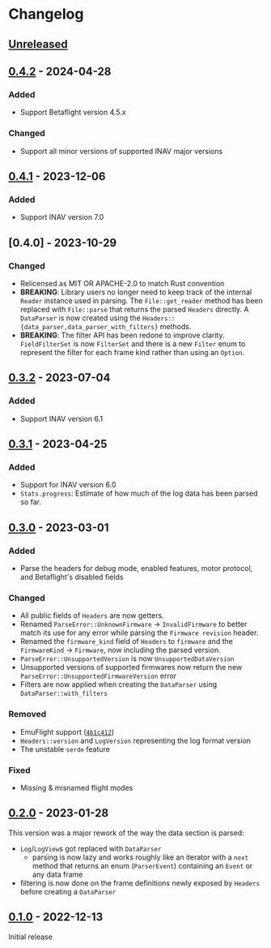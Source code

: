 # Changelog

## [Unreleased]

## [0.4.2] - 2024-04-28

### Added

- Support Betaflight version 4.5.x

### Changed

- Support all minor versions of supported INAV major versions

## [0.4.1] - 2023-12-06

### Added

- Support INAV version 7.0

## [0.4.0] - 2023-10-29

### Changed

- Relicensed as MIT OR APACHE-2.0 to match Rust convention
- **BREAKING**: Library users no longer need to keep track of the
  internal `Reader` instance used in parsing. The `File::get_reader`
  method has been replaced with `File::parse` that returns the parsed
  `Headers` directly. A `DataParser` is now created using the `Headers::
  {data_parser,data_parser_with_filters}` methods.
- **BREAKING**: The filter API has been redone to improve clarity.
  `FieldFilterSet` is now `FilterSet` and there is a new `Filter` enum to
  represent the filter for each frame kind rather than using an `Option`.

## [0.3.2] - 2023-07-04

### Added

- Support INAV version 6.1

## [0.3.1] - 2023-04-25

### Added

- Support for INAV version 6.0
- `Stats.progress`: Estimate of how much of the log data has been parsed so far.

## [0.3.0] - 2023-03-01

### Added

- Parse the headers for debug mode, enabled features, motor protocol, and
  Betaflight's disabled fields

### Changed

- All public fields of `Headers` are now getters.
- Renamed `ParseError::UnknownFirmware` -> `InvalidFirmware` to better match
  its use for any error while parsing the `Firmware revision` header.
- Renamed the `firmware_kind` field of `Headers` to `firmware` and the
  `FirmwareKind` -> `Firmware`, now including the parsed version.
- `ParseError::UnsupportedVersion` is now `UnsupportedDataVersion`
- Unsupported versions of supported firmwares now return the new
  `ParseError::UnsupportedFirmwareVersion` error
- Filters are now applied when creating the `DataParser` using
  `DataParser::with_filters`

### Removed

- EmuFlight support ([`4b1c412`](https://github.com/blackbox-log/blackbox-log/commit/4b1c41298f7ab70b1b2a7efdb0a7b513a746a847))
- `Headers::version` and `LogVersion` representing the log format version
- The unstable `serde` feature

### Fixed

- Missing & misnamed flight modes

## [0.2.0] - 2023-01-28

This version was a major rework of the way the data section is parsed:

- `Log`/`LogView`s got replaced with `DataParser`
  - parsing is now lazy and works roughly like an iterator with a `next` method
    that returns an enum (`ParserEvent`) containing an `Event` or any data
    frame
- filtering is now done on the frame definitions newly exposed by `Headers`
  before creating a `DataParser`

## [0.1.0] - 2022-12-13

Initial release

[unreleased]: https://github.com/blackbox-log/blackbox-log/compare/v0.4.2...HEAD
[0.4.2]: https://github.com/blackbox-log/blackbox-log/compare/v0.4.1...v0.4.2
[0.4.1]: https://github.com/blackbox-log/blackbox-log/compare/v0.4.0...v0.4.1
[0.3.2]: https://github.com/blackbox-log/blackbox-log/compare/v0.3.2...v0.4.0
[0.3.2]: https://github.com/blackbox-log/blackbox-log/compare/v0.3.1...v0.3.2
[0.3.1]: https://github.com/blackbox-log/blackbox-log/compare/v0.3.0...v0.3.1
[0.3.0]: https://github.com/blackbox-log/blackbox-log/compare/v0.2.0...v0.3.0
[0.2.0]: https://github.com/blackbox-log/blackbox-log/compare/v0.1.0...v0.2.0
[0.1.0]: https://github.com/blackbox-log/blackbox-log/releases/tag/v0.1.0
